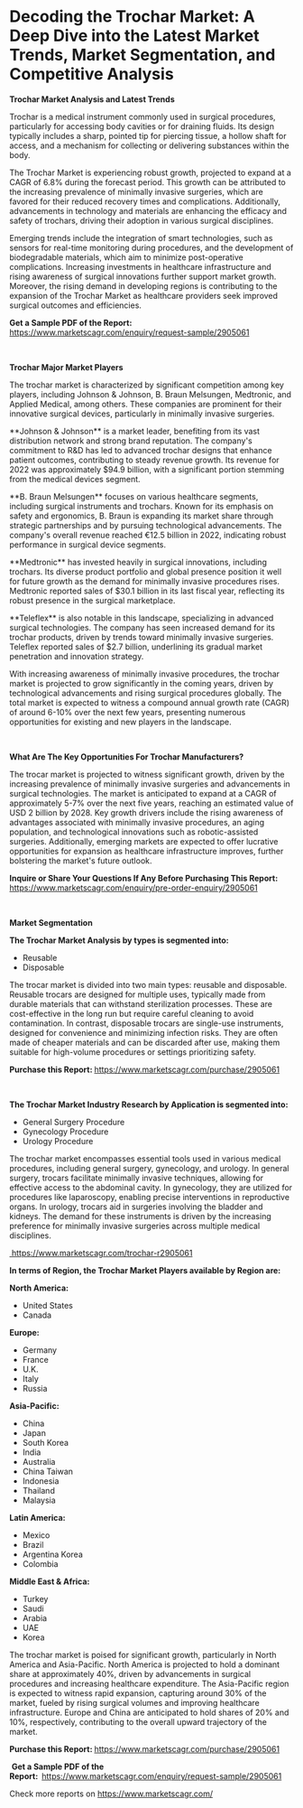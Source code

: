 <p><h1>Decoding the Trochar Market: A Deep Dive into the Latest Market Trends, Market Segmentation, and Competitive Analysis</h1></p><p><strong>Trochar Market Analysis and Latest Trends</strong></p>
<p><p>Trochar is a medical instrument commonly used in surgical procedures, particularly for accessing body cavities or for draining fluids. Its design typically includes a sharp, pointed tip for piercing tissue, a hollow shaft for access, and a mechanism for collecting or delivering substances within the body. </p><p>The Trochar Market is experiencing robust growth, projected to expand at a CAGR of 6.8% during the forecast period. This growth can be attributed to the increasing prevalence of minimally invasive surgeries, which are favored for their reduced recovery times and complications. Additionally, advancements in technology and materials are enhancing the efficacy and safety of trochars, driving their adoption in various surgical disciplines.</p><p>Emerging trends include the integration of smart technologies, such as sensors for real-time monitoring during procedures, and the development of biodegradable materials, which aim to minimize post-operative complications. Increasing investments in healthcare infrastructure and rising awareness of surgical innovations further support market growth. Moreover, the rising demand in developing regions is contributing to the expansion of the Trochar Market as healthcare providers seek improved surgical outcomes and efficiencies.</p></p>
<p><strong>Get a Sample PDF of the Report:&nbsp;</strong> <a href="https://www.marketscagr.com/enquiry/request-sample/2905061?utm_campaign=2945&utm_medium=2&utm_source=Github&utm_content=ia&utm_term=12032025&utm_id=trochar">https://www.marketscagr.com/enquiry/request-sample/2905061</a></p>
<p>&nbsp;</p>
<p><strong>Trochar Major Market Players</strong></p>
<p><p>The trochar market is characterized by significant competition among key players, including Johnson & Johnson, B. Braun Melsungen, Medtronic, and Applied Medical, among others. These companies are prominent for their innovative surgical devices, particularly in minimally invasive surgeries.</p><p>**Johnson & Johnson** is a market leader, benefiting from its vast distribution network and strong brand reputation. The company's commitment to R&D has led to advanced trochar designs that enhance patient outcomes, contributing to steady revenue growth. Its revenue for 2022 was approximately $94.9 billion, with a significant portion stemming from the medical devices segment.</p><p>**B. Braun Melsungen** focuses on various healthcare segments, including surgical instruments and trochars. Known for its emphasis on safety and ergonomics, B. Braun is expanding its market share through strategic partnerships and by pursuing technological advancements. The company's overall revenue reached €12.5 billion in 2022, indicating robust performance in surgical device segments.</p><p>**Medtronic** has invested heavily in surgical innovations, including trochars. Its diverse product portfolio and global presence position it well for future growth as the demand for minimally invasive procedures rises. Medtronic reported sales of $30.1 billion in its last fiscal year, reflecting its robust presence in the surgical marketplace.</p><p>**Teleflex** is also notable in this landscape, specializing in advanced surgical technologies. The company has seen increased demand for its trochar products, driven by trends toward minimally invasive surgeries. Teleflex reported sales of $2.7 billion, underlining its gradual market penetration and innovation strategy.</p><p>With increasing awareness of minimally invasive procedures, the trochar market is projected to grow significantly in the coming years, driven by technological advancements and rising surgical procedures globally. The total market is expected to witness a compound annual growth rate (CAGR) of around 6-10% over the next few years, presenting numerous opportunities for existing and new players in the landscape.</p></p>
<p>&nbsp;</p>
<p><strong>What Are The Key Opportunities For Trochar Manufacturers?</strong></p>
<p><p>The trocar market is projected to witness significant growth, driven by the increasing prevalence of minimally invasive surgeries and advancements in surgical technologies. The market is anticipated to expand at a CAGR of approximately 5-7% over the next five years, reaching an estimated value of USD 2 billion by 2028. Key growth drivers include the rising awareness of advantages associated with minimally invasive procedures, an aging population, and technological innovations such as robotic-assisted surgeries. Additionally, emerging markets are expected to offer lucrative opportunities for expansion as healthcare infrastructure improves, further bolstering the market's future outlook.</p></p>
<p><strong>Inquire or Share Your Questions If Any Before Purchasing This Report:</strong> <a href="https://www.marketscagr.com/enquiry/pre-order-enquiry/2905061?utm_campaign=2945&utm_medium=2&utm_source=Github&utm_content=ia&utm_term=12032025&utm_id=trochar">https://www.marketscagr.com/enquiry/pre-order-enquiry/2905061</a></p>
<p>&nbsp;</p>
<p><strong>Market Segmentation</strong></p>
<p><strong>The Trochar Market Analysis by types is segmented into:</strong></p>
<p><ul><li>Reusable</li><li>Disposable</li></ul></p>
<p><p>The trocar market is divided into two main types: reusable and disposable. Reusable trocars are designed for multiple uses, typically made from durable materials that can withstand sterilization processes. These are cost-effective in the long run but require careful cleaning to avoid contamination. In contrast, disposable trocars are single-use instruments, designed for convenience and minimizing infection risks. They are often made of cheaper materials and can be discarded after use, making them suitable for high-volume procedures or settings prioritizing safety.</p></p>
<p><strong>Purchase this Report:&nbsp;</strong><a href="https://www.marketscagr.com/purchase/2905061?utm_campaign=2945&utm_medium=2&utm_source=Github&utm_content=ia&utm_term=12032025&utm_id=trochar">https://www.marketscagr.com/purchase/2905061</a></p>
<p>&nbsp;</p>
<p><strong>The Trochar Market Industry Research by Application is segmented into:</strong></p>
<p><ul><li>General Surgery Procedure</li><li>Gynecology Procedure</li><li>Urology Procedure</li></ul></p>
<p><p>The trochar market encompasses essential tools used in various medical procedures, including general surgery, gynecology, and urology. In general surgery, trocars facilitate minimally invasive techniques, allowing for effective access to the abdominal cavity. In gynecology, they are utilized for procedures like laparoscopy, enabling precise interventions in reproductive organs. In urology, trocars aid in surgeries involving the bladder and kidneys. The demand for these instruments is driven by the increasing preference for minimally invasive surgeries across multiple medical disciplines.</p></p>
<p><a href="https://www.marketscagr.com/trochar-r2905061?utm_campaign=2945&utm_medium=2&utm_source=Github&utm_content=ia&utm_term=12032025&utm_id=trochar">&nbsp;https://www.marketscagr.com/trochar-r2905061</a></p>
<p><strong>In terms of Region, the Trochar Market Players available by Region are:</strong></p>
<p>
    <p> <strong> North America: </strong>
        <ul>
            <li>United States</li>
            <li>Canada</li>
        </ul>
        </p> 
    <p> <strong> Europe: </strong>
        <ul>
            <li>Germany</li>
            <li>France</li>
            <li>U.K.</li>
            <li>Italy</li>
            <li>Russia</li>
        </ul>
        </p> 
    <p> <strong> Asia-Pacific: </strong>
        <ul>
            <li>China</li>
            <li>Japan</li>
            <li>South Korea</li>
            <li>India</li>
            <li>Australia</li>
            <li>China Taiwan</li>
            <li>Indonesia</li>
            <li>Thailand</li>
            <li>Malaysia</li>
        </ul>
        </p> 
    <p> <strong> Latin America: </strong>
        <ul>
            <li>Mexico</li>
            <li>Brazil</li>
            <li>Argentina Korea</li>
            <li>Colombia</li>
        </ul>
        </p> 
    <p> <strong> Middle East & Africa: </strong>
        <ul>
            <li>Turkey</li>
            <li>Saudi</li>
            <li>Arabia</li>
            <li>UAE</li>
            <li>Korea</li>
        </ul>
    </p>
    </p>
<p><p>The trochar market is poised for significant growth, particularly in North America and Asia-Pacific. North America is projected to hold a dominant share at approximately 40%, driven by advancements in surgical procedures and increasing healthcare expenditure. The Asia-Pacific region is expected to witness rapid expansion, capturing around 30% of the market, fueled by rising surgical volumes and improving healthcare infrastructure. Europe and China are anticipated to hold shares of 20% and 10%, respectively, contributing to the overall upward trajectory of the market.</p></p>
<p><strong>Purchase this Report: </strong><a href="https://www.marketscagr.com/purchase/2905061?utm_campaign=2945&utm_medium=2&utm_source=Github&utm_content=ia&utm_term=12032025&utm_id=trochar">https://www.marketscagr.com/purchase/2905061</a></p>
<p>&nbsp;<strong>Get a Sample PDF of the Report:&nbsp;&nbsp;</strong><a href="https://www.marketscagr.com/enquiry/request-sample/2905061?utm_campaign=2945&utm_medium=2&utm_source=Github&utm_content=ia&utm_term=12032025&utm_id=trochar">https://www.marketscagr.com/enquiry/request-sample/2905061</a></p>
<p><strong></strong></p>
<p>Check more reports on <a href="https://www.marketscagr.com/?utm_campaign=2945&utm_medium=2&utm_source=Github&utm_content=ia&utm_term=12032025&utm_id=trochar">https://www.marketscagr.com/</a></p>